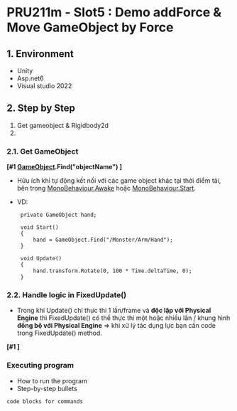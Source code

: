# PRU211m - Slot5 : Demo addForce & Move GameObject by Force

## 1. Environment

 - Unity
 - Asp.net6
 - Visual studio 2022

## 2. Step by Step

 1.  Get gameobject & Rigidbody2d 
 2. 

### 2.1. Get GameObject

  **[#1 [GameObject](https://docs.unity3d.com/ScriptReference/GameObject.html).Find("objectName") ]** 
  

 - Hữu ích khi tự động kết nối với các game object khác tại thời điểm tải, bên trong [MonoBehaviour.Awake](https://docs.unity3d.com/ScriptReference/MonoBehaviour.Awake.html) hoặc [MonoBehaviour.Start](https://docs.unity3d.com/ScriptReference/MonoBehaviour.Start.html).
 - VD:

        private GameObject hand;  
      
        void Start()
        {
            hand = GameObject.Find("/Monster/Arm/Hand");
        }  
      
        void Update()
        {
            hand.transform.Rotate(0, 100 * Time.deltaTime, 0);
        }

 
 
### 2.2. Handle logic in FixedUpdate()

 - Trong khi Update() chỉ thực thi 1 lần/frame và **độc lập với Physical Engine** thì FixedUpdate() có thể thực thi một hoặc nhiều lần / khung hình **đồng bộ với Physical Engine**
  ⇒ khi xử lý tác dụng lực bạn cần code trong FixedUpdate() method.

**[#1 ]** 

### Executing program

* How to run the program
* Step-by-step bullets
```
code blocks for commands
